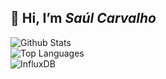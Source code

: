 <!DOCTYPE html>
<html>
 <head>
  <link rel="stylesheet" type="text/css" href="profile.css">
 </head>
 
<body>
 <h2> 👋 Hi, I’m <i> Saúl Carvalho </i> </h2>

<div class="container">
  <div class="row">
   <div class="column">
    <img alt="Github Stats" src="https://github-readme-stats.vercel.app/api?username=saulcarvalho&show_icons=true&icon_color=e67905&count_private=true&theme=vue-dark&hide_border=true&bg_color=0D1117&title_color=c3db09" /> 
    </div>
  <div class="column">
    <img  alt="Top Languages" src="https://github-readme-stats.vercel.app/api/top-langs/?username=saulcarvalho&layout=compact&theme=vue-dark&hide_border=true&bg_color=0D1117&title_color=c3db09" />
  </div>
 </div>

 <div class="row">
  <img alt="InfluxDB" src="https://img.shields.io/badge/InfluxDB-22ADF6?style=for-the-badge&logo=InfluxDB&logoColor=white" />
 </div>
</div>

</body>
</html>
